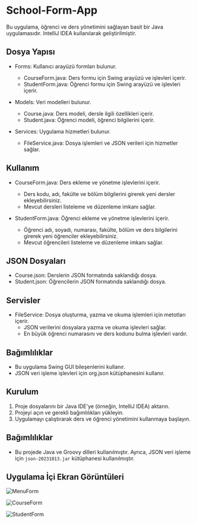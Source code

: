 # School-Form-App
Bu uygulama, öğrenci ve ders yönetimini sağlayan basit bir Java uygulamasıdır. IntelliJ IDEA kullanılarak geliştirilmiştir.

## Dosya Yapısı
- Forms: Kullanıcı arayüzü formları bulunur.
  - CourseForm.java: Ders formu için Swing arayüzü ve işlevleri içerir.
  - StudentForm.java: Öğrenci formu için Swing arayüzü ve işlevleri içerir.

- Models: Veri modelleri bulunur.
  - Course.java: Ders modeli, dersle ilgili özellikleri içerir.
  - Student.java: Öğrenci modeli, öğrenci bilgilerini içerir.
 
- Services: Uygulama hizmetleri bulunur.
  - FileService.java: Dosya işlemleri ve JSON verileri için hizmetler sağlar.
 
## Kullanım
- CourseForm.java: Ders ekleme ve yönetme işlevlerini içerir.
  - Ders kodu, adı, fakülte ve bölüm bilgilerini girerek yeni dersler ekleyebilirsiniz.
  - Mevcut dersleri listeleme ve düzenleme imkanı sağlar.

- StudentForm.java: Öğrenci ekleme ve yönetme işlevlerini içerir.
  - Öğrenci adı, soyadı, numarası, fakülte, bölüm ve ders bilgilerini girerek yeni öğrenciler ekleyebilirsiniz.
  - Mevcut öğrencileri listeleme ve düzenleme imkanı sağlar.
 
## JSON Dosyaları
- Course.json: Derslerin JSON formatında saklandığı dosya.
- Student.json: Öğrencilerin JSON formatında saklandığı dosya.

## Servisler
- FileService: Dosya oluşturma, yazma ve okuma işlemleri için metotları içerir.
  - JSON verilerini dosyalara yazma ve okuma işlevleri sağlar.
  - En büyük öğrenci numarasını ve ders kodunu bulma işlevleri vardır.
 
## Bağımlılıklar
- Bu uygulama Swing GUI bileşenlerini kullanır.
- JSON veri işleme işlevleri için org.json kütüphanesini kullanır.

## Kurulum
1. Proje dosyalarını bir Java IDE'ye (örneğin, IntelliJ IDEA) aktarın.
2. Projeyi açın ve gerekli bağımlılıkları yükleyin.
3. Uygulamayı çalıştırarak ders ve öğrenci yönetimini kullanmaya başlayın.

## Bağımlılıklar

- Bu projede Java ve Groovy dilleri kullanılmıştır. Ayrıca, JSON veri işleme için `json-20231013.jar` kütüphanesi kullanılmıştır.

## Uygulama İçi Ekran Görüntüleri
![MenuForm](https://github.com/keremketenci0/School-Form-App/assets/128905838/361390e3-4dfb-4edf-bc65-802c2e29f97a)

![CourseForm](https://github.com/keremketenci0/School-Form-App/assets/128905838/ac1c67e7-5dac-43c5-a7cc-41477e09d494)

![StudentForm](https://github.com/keremketenci0/School-Form-App/assets/128905838/10289080-fe25-43b6-a39d-cce492eb7554)
